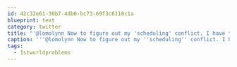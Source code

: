 ```yaml
---
id: 42c32e61-30b7-4db0-bc73-69f3c6110c1a
blueprint: text
category: twitter
title: "'@lomolynn Now to figure out my 'scheduling' conflict. I have to be in Norway again in June, Brazil for March. #1stworldproblems"
caption: '''@lomolynn Now to figure out my ''scheduling'' conflict. I have to be in Norway again in June, Brazil for March. <span class="hashtag hashtag_local">#<a href="http://tweettemp.darylchymko.ca/?tag=1stworldproblems">1stworldproblems</a>'
tags:
  - 1stworldproblems
---
```

